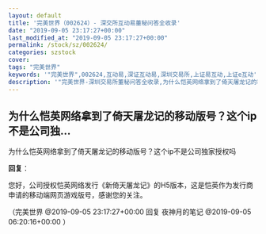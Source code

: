 ```yaml
---
layout: default
title: '完美世界（002624）- 深交所互动易董秘问答全收录'
date: "2019-09-05 23:17:27+00:00"
last_modified_at: "2019-09-05 23:17:27+00:00"
permalink: /stock/sz/002624/
categories: szstock
cover: 
tags: "完美世界"
keywords: '"完美世界",002624,互动易,深证互动易,深圳交易所,上证易互动,上证e互动'
description: '"完美世界-深圳交易所董秘问答全收录,为什么恺英网络拿到了倚天屠龙记的移动版号？这个ip不是公司独家授权吗"'
---
```


## 为什么恺英网络拿到了倚天屠龙记的移动版号？这个ip不是公司独...

为什么恺英网络拿到了倚天屠龙记的移动版号？这个ip不是公司独家授权吗

**回复**：

您好，公司授权恺英网络发行《新倚天屠龙记》的H5版本，这是恺英作为发行商申请的移动端网页游戏版号，感谢您的关注。 

（完美世界  @2019-09-05 23:17:27+00:00 回复 夜神月的笔记  @2019-09-05 06:20:16+00:00 ）


